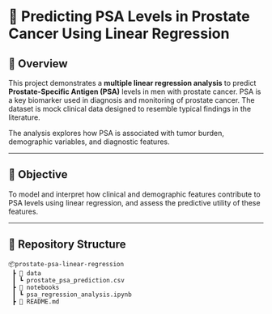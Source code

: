 # 🔬 Predicting PSA Levels in Prostate Cancer Using Linear Regression

## 📘 Overview

This project demonstrates a **multiple linear regression analysis** to predict **Prostate-Specific Antigen (PSA)** levels in men with prostate cancer. PSA is a key biomarker used in diagnosis and monitoring of prostate cancer. The dataset is mock clinical data designed to resemble typical findings in the literature.

The analysis explores how PSA is associated with tumor burden, demographic variables, and diagnostic features.

---

## 🎯 Objective

To model and interpret how clinical and demographic features contribute to PSA levels using linear regression, and assess the predictive utility of these features.

---

## 📂 Repository Structure

```plaintext
📦prostate-psa-linear-regression
 ┣ 📁 data
 ┃ ┗ prostate_psa_prediction.csv
 ┣ 📁 notebooks
 ┃ ┗ psa_regression_analysis.ipynb
 ┣ 📄 README.md

